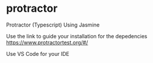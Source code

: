 # protractor
Protractor (Typescript) Using Jasmine


Use the link to guide your installation for the depedencies 
https://www.protractortest.org/#/

Use VS Code for your IDE
